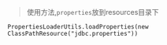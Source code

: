 > 使用方法,`properties`放到resources目录下

```properties
PropertiesLoaderUtils.loadProperties(new ClassPathResource("jdbc.properties"))
```
